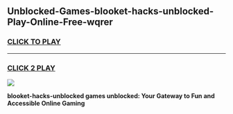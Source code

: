 
## Unblocked-Games-blooket-hacks-unblocked-Play-Online-Free-wqrer
<h3>
<a href="https://premium76.site?title=blooket-hacks-unblocked&ref=26A">CLICK TO PLAY</a></h3>
<hr>

<h3>
<a href="https://premium76.site?title=blooket-hacks-unblocked&ref=26A">CLICK 2 PLAY</a>
  
</h3>

<a href="https://premium76.site?title=blooket-hacks-unblocked&ref=26A"><img src="https://clearcache.store/games.png"></a>


**blooket-hacks-unblocked games unblocked: Your Gateway to Fun and Accessible Online Gaming**
